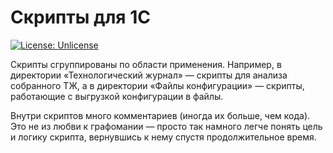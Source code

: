 # Скрипты для 1С

[![License: Unlicense](https://img.shields.io/badge/license-Unlicense-blue.svg)](http://unlicense.org/)

Скрипты сгруппированы по области применения. Например, в директории «Технологический журнал» — скрипты для анализа собранного ТЖ, а в директории «Файлы конфигурации» — скрипты, работающие с выгрузкой конфигурации в файлы.

Внутри скриптов много комментариев (иногда их больше, чем кода). Это не из любви к графомании — просто так намного легче понять цель и логику скрипта, вернувшись к нему спустя продолжительное время.